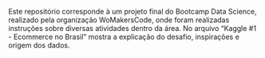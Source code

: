 Este repositório corresponde à um projeto final do Bootcamp Data Science, realizado pela organização WoMakersCode, onde foram realizadas instruções sobre diversas atividades dentro da área. No arquivo “Kaggle #1 - Ecommerce no Brasil” mostra a explicação do desafio, inspirações e origem dos dados. 
